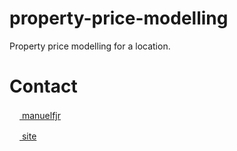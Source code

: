 # property-price-modelling

Property price modelling for a location.

# Contact

[<img src="https://simpleicons.org/icons/github.svg" width="16" height="16"> manuelfjr](https://github.com/Manuelfjr)

[<img src="https://simpleicons.org/icons/internetexplorer.svg" width="16" height="16"> site](https://manuelfjr.github.io/)
